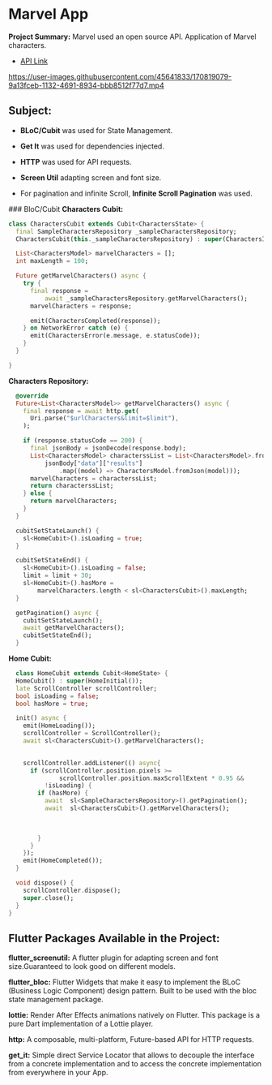 # Marvel App

 **Project Summary:** Marvel used an open source API. Application of Marvel characters.

- [API Link](https://developer.marvel.com/)


https://user-images.githubusercontent.com/45641833/170819079-9a13fceb-1132-4691-8934-bbb8512f77d7.mp4


## Subject:

- **BLoC/Cubit** was used for State Management.

- **Get It** was used for dependencies injected.

- **HTTP** was used for API requests.

- **Screen Util** adapting screen and font size.

- For pagination and infinite Scroll, **Infinite Scroll Pagination** was used.

### BloC/Cubit
**Characters Cubit:**
```dart
class CharactersCubit extends Cubit<CharactersState> {
  final SampleCharactersRepository _sampleCharactersRepository;
  CharactersCubit(this._sampleCharactersRepository) : super(CharactersInital());

  List<CharactersModel> marvelCharacters = [];
  int maxLength = 100;

  Future getMarvelCharacters() async {
    try {
      final response =
          await _sampleCharactersRepository.getMarvelCharacters();
      marvelCharacters = response;

      emit(CharactersCompleted(response));
    } on NetworkError catch (e) {
      emit(CharactersError(e.message, e.statusCode));
    }
  }

}
```
**Characters Repository:**
```dart
  @override
  Future<List<CharactersModel>> getMarvelCharacters() async {
    final response = await http.get(
      Uri.parse("$urlCharacters&limit=$limit"),
    );

    if (response.statusCode == 200) {
      final jsonBody = jsonDecode(response.body);
      List<CharactersModel> characterssList = List<CharactersModel>.from(
          jsonBody["data"]["results"]
              .map((model) => CharactersModel.fromJson(model)));
      marvelCharacters = characterssList;
      return characterssList;
    } else {
      return marvelCharacters;
    }
  }

  cubitSetStateLaunch() {
    sl<HomeCubit>().isLoading = true;
  }

  cubitSetStateEnd() {
    sl<HomeCubit>().isLoading = false;
    limit = limit + 30;
    sl<HomeCubit>().hasMore =
        marvelCharacters.length < sl<CharactersCubit>().maxLength;
  }

  getPagination() async {
    cubitSetStateLaunch();
    await getMarvelCharacters();
    cubitSetStateEnd();
  }
  ```
  **Home Cubit:**
```dart
  class HomeCubit extends Cubit<HomeState> {
  HomeCubit() : super(HomeInitial());
  late ScrollController scrollController;
  bool isLoading = false;
  bool hasMore = true;

  init() async {
    emit(HomeLoading());
    scrollController = ScrollController();
    await sl<CharactersCubit>().getMarvelCharacters();

  
    scrollController.addListener(() async{
      if (scrollController.position.pixels >=
              scrollController.position.maxScrollExtent * 0.95 &&
          !isLoading) {
        if (hasMore) {
          await  sl<SampleCharactersRepository>().getPagination();
          await  sl<CharactersCubit>().getMarvelCharacters();
            
             

        }
      }
    });
    emit(HomeCompleted());
  }

  void dispose() {
    scrollController.dispose();
    super.close();
  }
}
  ```
## Flutter Packages Available in the Project:

**flutter_screenutil:** A flutter plugin for adapting screen and font size.Guaranteed to look good on different models.

**flutter_bloc:** Flutter Widgets that make it easy to implement the BLoC (Business Logic Component) design pattern. Built to be used with the bloc state management package.

**lottie:** Render After Effects animations natively on Flutter. This package is a pure Dart implementation of a Lottie player.

**http:** A composable, multi-platform, Future-based API for HTTP requests.

**get_it:** Simple direct Service Locator that allows to decouple the interface from a concrete implementation and to access the concrete implementation from everywhere in your App.
